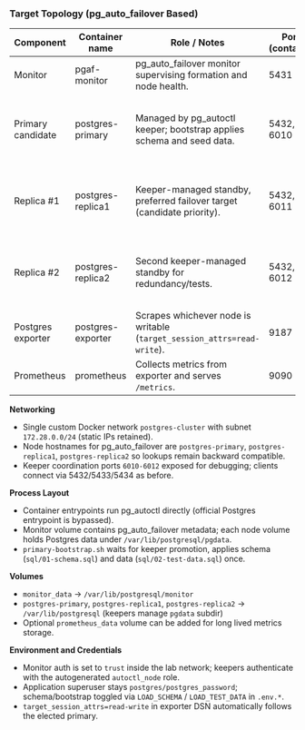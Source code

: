 ### Target Topology (pg_auto_failover Based)

| Component         | Container name     | Role / Notes                                                            | Ports (container) | Host map                  | Persistent volume            |
|-------------------|--------------------|---------------------------------------------------------------------------|-------------------|---------------------------|------------------------------|
| Monitor           | pgaf-monitor       | pg_auto_failover monitor supervising formation and node health.          | 5431              | 5431 -> 5431              | monitor_data                 |
| Primary candidate | postgres-primary   | Managed by pg_autoctl keeper; bootstrap applies schema and seed data.    | 5432, 6010        | 5432 -> 5432, 6010 -> 6010 | postgres-primary             |
| Replica #1        | postgres-replica1  | Keeper-managed standby, preferred failover target (candidate priority). | 5432, 6011        | 5433 -> 5432, 6011 -> 6011 | postgres-replica1            |
| Replica #2        | postgres-replica2  | Second keeper-managed standby for redundancy/tests.                      | 5432, 6012        | 5434 -> 5432, 6012 -> 6012 | postgres-replica2            |
| Postgres exporter | postgres-exporter  | Scrapes whichever node is writable (`target_session_attrs=read-write`).  | 9187              | 9187                       | -                            |
| Prometheus        | prometheus         | Collects metrics from exporter and serves `/metrics`.                     | 9090              | 9090                       | prometheus_data (optional)   |

**Networking**
- Single custom Docker network `postgres-cluster` with subnet `172.28.0.0/24` (static IPs retained).
- Node hostnames for pg_auto_failover are `postgres-primary`, `postgres-replica1`, `postgres-replica2` so lookups remain backward compatible.
- Keeper coordination ports `6010-6012` exposed for debugging; clients connect via 5432/5433/5434 as before.

**Process Layout**
- Container entrypoints run pg_autoctl directly (official Postgres entrypoint is bypassed).
- Monitor volume contains pg_auto_failover metadata; each node volume holds Postgres data under `/var/lib/postgresql/pgdata`.
- `primary-bootstrap.sh` waits for keeper promotion, applies schema (`sql/01-schema.sql`) and data (`sql/02-test-data.sql`) once.

**Volumes**
- `monitor_data` -> `/var/lib/postgresql/monitor`
- `postgres-primary`, `postgres-replica1`, `postgres-replica2` -> `/var/lib/postgresql` (keepers manage `pgdata` subdir)
- Optional `prometheus_data` volume can be added for long lived metrics storage.

**Environment and Credentials**
- Monitor auth is set to `trust` inside the lab network; keepers authenticate with the autogenerated `autoctl_node` role.
- Application superuser stays `postgres/postgres_password`; schema/bootstrap toggled via `LOAD_SCHEMA` / `LOAD_TEST_DATA` in `.env.*`.
- `target_session_attrs=read-write` in exporter DSN automatically follows the elected primary.
